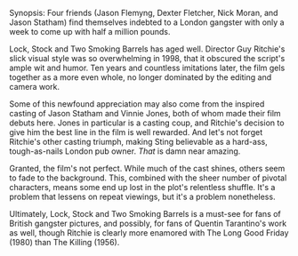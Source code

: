 Synopsis: Four friends (Jason Flemyng, Dexter Fletcher, Nick Moran, and Jason Statham) find themselves indebted to a London gangster with only a week to come up with half a million pounds.

Lock, Stock and Two Smoking Barrels has aged well. Director Guy Ritchie's slick visual style was so overwhelming in 1998, that it obscured the script's ample wit and humor. Ten years and countless imitations later, the film gels together as a more even whole, no longer dominated by the editing and camera work.

Some of this newfound appreciation may also come from the inspired casting of Jason Statham and Vinnie Jones, both of whom made their film debuts here. Jones in particular is a casting coup, and Ritchie's decision to give him the best line in the film is well rewarded. And let's not forget Ritchie's other casting triumph, making Sting believable as a hard-ass, tough-as-nails London pub owner. <em>That</em> is damn near amazing.

Granted, the film's not perfect. While much of the cast shines, others seem to fade to the background. This, combined with the sheer number of pivotal characters, means some end up lost in the plot's relentless shuffle. It's a problem that lessens on repeat viewings, but it's a problem nonetheless. 

Ultimately, Lock, Stock and Two Smoking Barrels is a must-see for fans of British gangster pictures, and possibly, for fans of Quentin Tarantino's work as well, though Ritchie is clearly more enamored with The Long Good Friday (1980) than The Killing (1956).

